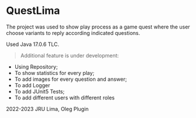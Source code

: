 # QuestLima

The project was used to show play process as a game quest where the user choose variants to reply according 
indicated questions.

Used Java 17.0.6 TLC.

> Additional feature is under development:
- Using Repository;
- To show statistics for every play;
- To add images for every question and answer;
- To add Logger
- To add JUnit5 Tests;
- To add different users with different roles
 

2022-2023 JRU Lima, Oleg Plugin
